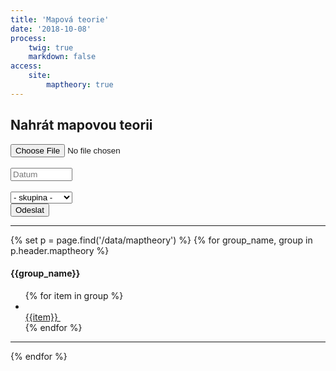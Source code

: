 ```yaml
---
title: 'Mapová teorie'
date: '2018-10-08'
process:
    twig: true
    markdown: false
access:
    site:
        maptheory: true
---
```


<form id="mapTheoryForm" enctype="multipart/form-data" method="post">
<div class="pure-g">
        <div class="pure-u-1">
            <h2>Nahrát mapovou teorii</h2>
        </div>
        <div class="pure-u-1 pure-u-md-1-2">
            <div>
                <input type="file" name="PDF" accept="application/pdf" required oninvalid="this.setCustomValidity('Nahrejte soubor ve formátu PDF.')" oninput="setCustomValidity('')" >
            </div>
            <br>
            <div>
                <input type="text" name="date" placeholder="Datum" list="dateList" style="width: 7.45em;" pattern="(?:19|20)[0-9]{2}-(?:(?:0[1-9]|1[0-2])-(?:0[1-9]|1[0-9]|2[0-9])|(?:(?!02)(?:0[1-9]|1[0-2])-(?:30))|(?:(?:0[13578]|1[02])-31))" required title="formát yyyy-mm-dd" oninvalid=" this.setCustomValidity('Vyplňte datum ve formátu yyyy-mm-dd')" oninput="setCustomValidity('')" autocomplete="off">
                <datalist id="dateList">
                    <option value="{{ "now"|date("Y-m-d") }}">
                </datalist>  
            </div>  
            <br>
            <div>
                <select name="group" style="width: 7.45em;" required oninvalid=" this.setCustomValidity('Vyberte skupinu')" oninput="setCustomValidity('')">
                    <option value="" disabled selected>- skupina -</option>
                    <option value="pulci2">Pulci 2</option>
                    <option value="zaci1">Žáci 1</option>
                    <option value="zaci2">Žáci 2</option>
                    <option value="dorost">Dorost +</option>
                </select> 
            </div> 
        </div>
        <div class="pure-u-1 pure-u-md-1-2">
            <button type="submit" id="sendForm">Odeslat</button>
            <div id="response"></div>
        </div>
</div>
</form>
        <hr>

{% set p = page.find('/data/maptheory') %}
{% for group_name, group in p.header.maptheory %}
    <section>
    <h4>{{group_name}}</h4>
        <ul>
        {% for item in group %}  
                    <li>            
                        <a href="{{base_url_absolute}}/data/maptheory/{{item}}" target="_blank">
                            {{item}}
                        </a> &nbsp;
                    <span class="maptheory--delete" data-group="{{group_name}}" data-name="{{item}}" style="cursor:pointer;"> 
                        <i class="fa fa-times" aria-hidden="true"></i>
                    </span>
                    </li>
        {% endfor %}
        </ul>
    </section>
    <hr>
{% endfor %}


<script>
    $("#mapTheoryForm").submit(function(e){
        e.preventDefault(); 
        e.stopPropagation();
        var submitButton = document.getElementById("sendForm");
        var responseDiv = document.getElementById("response");
        submitButton.style.display = "none";
        responseDiv.innerHTML = '<br><i class="fa fa-spinner fa-pulse fa-3x" aria-hidden="true"></i> Náhrávám se soubor mapové teorie.';
        responseDiv.style.color = "black";
          var mapTheoryForm = new FormData(document.getElementById("mapTheoryForm"));
          $.ajax({
              url: "/php/mapt/savemapt",
              type: "POST",
              data: mapTheoryForm,
              processData: false,
              contentType: false,
              success: function (){
                  responseDiv.innerHTML = "<br>Úspěšně uloženo";
                  responseDiv.style.color = "green";
                  setTimeout(function(){ 
                     responseDiv.innerHTML = ""; 
                     }, 3000);  window.location.replace(location.href);
              },
              error: function (xhr, desc, err){
                submitButton.style.display = "block";
                responseDiv.innerHTML = "<br>CHYBA!!<br>" + xhr.responseText;
                responseDiv.style.color = "red";
                console.log(err);
                console.log(desc);
                console.log(xhr);
              }
          });
      });


    $(".maptheory--delete").click( function(e){
        e.stopPropagation();
        if (confirm("Odstranit soubor mapové teorie?") == true) {
            var deleteLi = this.parentElement;
            var deleteMapThForm = new FormData();
            deleteMapThForm.append("group", this.getAttribute("data-group") );
            deleteMapThForm.append("name", this.getAttribute("data-name") );
            $.ajax({
                url: "/php/mapt/deletemapt",
                type: "POST",
                data: deleteMapThForm,
                processData: false,
                contentType: false,
                success: function (){
                    $(deleteLi).fadeOut(1000);      
                },
                error: function (xhr, desc, err){
                    console.log(err);
                    console.log(desc);
                    console.log(xhr);
                }
            });
        }
        

    })
</script>

